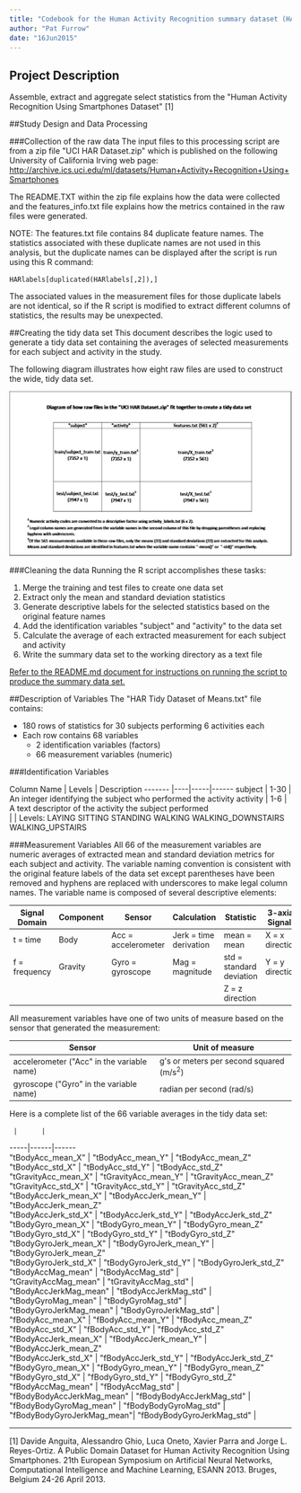 ```yaml
---
title: "Codebook for the Human Activity Recognition summary dataset (HAR Tidy Dataset of Means.txt)"
author: "Pat Furrow"
date: "16Jun2015"
---
```


## Project Description
Assemble, extract and aggregate select statistics from the "Human Activity Recognition Using Smartphones Dataset" [1]

##Study Design and Data Processing

###Collection of the raw data
The input files to this processing script are from a zip file "UCI HAR Dataset.zip" which is published on the following University of California Irving web page:
http://archive.ics.uci.edu/ml/datasets/Human+Activity+Recognition+Using+Smartphones

The README.TXT within the zip file explains how the data were collected and the features_info.txt file explains how the metrics contained in the raw files were generated.

NOTE:  The features.txt file contains 84 duplicate feature names.  The statistics associated with these duplicate names are not used in this analysis, but the duplicate names can be displayed after the script is run using this R command:  
```
HARlabels[duplicated(HARlabels[,2]),]  
```
The associated values in the measurement files for those duplicate labels are not identical, so if the R script is modified to extract different columns of statistics, the results may be unexpected.

##Creating the tidy data set
This document describes the logic used to generate a tidy data set containing the averages of selected measurements for each subject and activity in the study.

The following diagram illustrates how eight raw files are used to construct the wide, tidy data set.

![HAR File Diagram](HAR_file_diagram.png)

###Cleaning the data
Running the R script accomplishes these tasks:  
1. Merge the training and test files to create one data set  
2. Extract only the mean and standard deviation statistics  
3. Generate descriptive labels for the selected statistics based on the original feature names  
4. Add the identification variables "subject" and "activity" to the data set  
5. Calculate the average of each extracted measurement for each subject and activity  
6. Write the summary data set to the working directory as a text file  

[Refer to the README.md document for instructions on running the script to produce the summary data set.](https://github.com/pfurrow/GetCleanDataClassProject/blob/master/README.md)

##Description of Variables 
The "HAR Tidy Dataset of Means.txt" file contains:
* 180 rows of statistics for 30 subjects performing 6 activities each
* Each row contains 68 variables
   + 2 identification variables (factors)
   + 66 measurement variables (numeric)

###Identification Variables

Column Name | Levels | Description
------- |----|-----|------
subject | 1-30 | An integer identifying the subject who performed the activity
activity | 1-6 | A text descriptor of the activity the subject performed  
 | | Levels: LAYING SITTING STANDING WALKING WALKING_DOWNSTAIRS WALKING_UPSTAIRS

###Measurement Variables
All 66 of the measurement variables are numeric averages of extracted mean and standard deviation metrics for each subject and activity.  The variable naming convention is consistent with the original feature labels of the data set except parentheses have been removed and hyphens are replaced with underscores to make legal column names.  The variable name is composed of several descriptive elements:

Signal Domain | Component | Sensor | Calculation | Statistic | 3-axial Signals  
------- | ----|----|-----|------|----
t = time | Body | Acc = accelerometer | Jerk = time derivation | mean = mean | X = x direction
f = frequency | Gravity | Gyro = gyroscope | Mag = magnitude | std = standard deviation |Y = y direction
  |   |   |   |  | Z = z direction

All measurement variables have one of two units of measure based on the sensor that generated the measurement:

Sensor | Unit of measure
-----------------|--------------
accelerometer ("Acc" in the variable name)| g's or meters per second squared (m/s<sup>2</sup>)
gyroscope ("Gyro" in the variable name) | radian per second (rad/s)

Here is a complete list of the 66 variable averages in the tidy data set:

     |      |
-----|------|------     
"tBodyAcc_mean_X"          | "tBodyAcc_mean_Y"          | "tBodyAcc_mean_Z"             
"tBodyAcc_std_X"           | "tBodyAcc_std_Y"           | "tBodyAcc_std_Z"              
"tGravityAcc_mean_X"       | "tGravityAcc_mean_Y"       | "tGravityAcc_mean_Z"          
"tGravityAcc_std_X"        | "tGravityAcc_std_Y"        | "tGravityAcc_std_Z"   
"tBodyAccJerk_mean_X"      | "tBodyAccJerk_mean_Y"      | "tBodyAccJerk_mean_Z"         
"tBodyAccJerk_std_X"       | "tBodyAccJerk_std_Y"       | "tBodyAccJerk_std_Z"          
"tBodyGyro_mean_X"         | "tBodyGyro_mean_Y"         | "tBodyGyro_mean_Z"           
"tBodyGyro_std_X"          | "tBodyGyro_std_Y"          | "tBodyGyro_std_Z"             
"tBodyGyroJerk_mean_X"     | "tBodyGyroJerk_mean_Y"     | "tBodyGyroJerk_mean_Z"        
"tBodyGyroJerk_std_X"      | "tBodyGyroJerk_std_Y"      | "tBodyGyroJerk_std_Z"         
"tBodyAccMag_mean"         | "tBodyAccMag_std"          |   
"tGravityAccMag_mean"      | "tGravityAccMag_std"       |   
"tBodyAccJerkMag_mean"     | "tBodyAccJerkMag_std"      |   
"tBodyGyroMag_mean"        | "tBodyGyroMag_std"         |   
"tBodyGyroJerkMag_mean"    | "tBodyGyroJerkMag_std"     |   
"fBodyAcc_mean_X"          | "fBodyAcc_mean_Y"          | "fBodyAcc_mean_Z"            
"fBodyAcc_std_X"           | "fBodyAcc_std_Y"           | "fBodyAcc_std_Z"             
"fBodyAccJerk_mean_X"      | "fBodyAccJerk_mean_Y"      | "fBodyAccJerk_mean_Z"        
"fBodyAccJerk_std_X"       | "fBodyAccJerk_std_Y"       | "fBodyAccJerk_std_Z"         
"fBodyGyro_mean_X"         | "fBodyGyro_mean_Y"         | "fBodyGyro_mean_Z"           
"fBodyGyro_std_X"          | "fBodyGyro_std_Y"          | "fBodyGyro_std_Z"            
"fBodyAccMag_mean"         | "fBodyAccMag_std"          |   
"fBodyBodyAccJerkMag_mean" | "fBodyBodyAccJerkMag_std"  |   
"fBodyBodyGyroMag_mean"    | "fBodyBodyGyroMag_std"     |  
"fBodyBodyGyroJerkMag_mean"| "fBodyBodyGyroJerkMag_std" | 

-----------
[1] Davide Anguita, Alessandro Ghio, Luca Oneto, Xavier Parra and Jorge L. Reyes-Ortiz. A Public Domain Dataset for Human Activity Recognition Using Smartphones. 21th European Symposium on Artificial Neural Networks, Computational Intelligence and Machine Learning, ESANN 2013. Bruges, Belgium 24-26 April 2013. 
